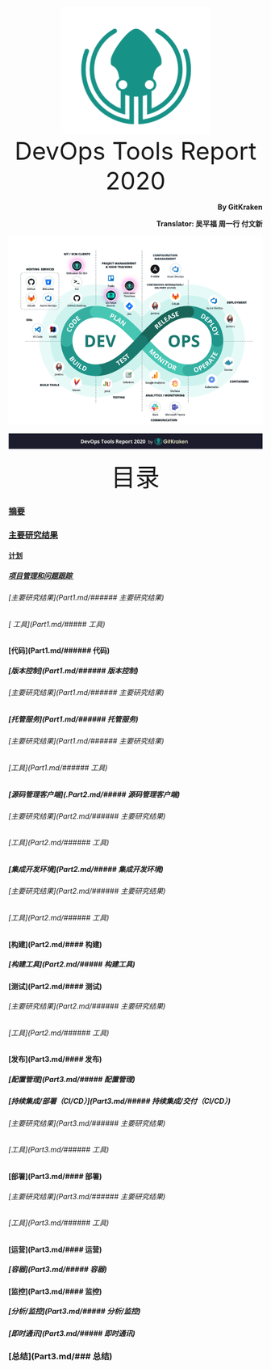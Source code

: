 <div align='center'>
  <img src=images/gitkraken_icon.png/>
</div>
<div align='center'><font size='70'>DevOps Tools Report 2020</font></div>
<p align="right"><b>By GitKraken</b></p>
<p align="right"><b>Translator: 吴平福 周一行 付文新</b></p>

![0-2](images/tools_chain.png)

![0-3](images/page_front.png)
<div align='center' ><font size='35'>目录</font></div>

### [摘要](Part1.md/###摘要)

### [主要研究结果](Part1.md/#####主要研究结果)

#### [计划](Part1.md/#####计划)

##### [项目管理和问题跟踪 ](Part1.md/######项目管理和问题跟踪)

###### [主要研究结果](Part1.md/###### 主要研究结果)

###### [ 工具](Part1.md/##### 工具)

#### [代码](Part1.md/###### 代码)

##### [版本控制](Part1.md/###### 版本控制)

###### [主要研究结果](Part1.md/###### 主要研究结果)

##### [托管服务](Part1.md/###### 托管服务)

###### [主要研究结果](Part1.md/###### 主要研究结果)

###### [工具](Part1.md/###### 工具)

##### [源码管理客户端](.Part2.md/##### 源码管理客户端)

###### [主要研究结果](Part2.md/###### 主要研究结果)

###### [工具](Part2.md/###### 工具)

##### [集成开发环境](Part2.md/##### 集成开发环境)

###### [主要研究结果](Part2.md/###### 主要研究结果)

###### [工具](Part2.md/###### 工具)

#### [构建](Part2.md/#### 构建)

##### [构建工具](Part2.md/##### 构建工具)

#### [测试](Part2.md/#### 测试)

###### [主要研究结果](Part2.md/###### 主要研究结果)

###### [工具](Part2.md/###### 工具)

#### [发布](Part3.md/#### 发布)

##### [配置管理](Part3.md/##### 配置管理)

##### [持续集成/部署（CI/CD）](Part3.md/##### 持续集成/交付（CI/CD）)

###### [主要研究结果](Part3.md/###### 主要研究结果)

###### [工具](Part3.md/###### 工具)

#### [部署](Part3.md/#### 部署)

###### [主要研究结果](Part3.md/###### 主要研究结果)

###### [工具](Part3.md/###### 工具)

#### [运营](Part3.md/#### 运营)

##### [容器](Part3.md/##### 容器)

#### [监控](Part3.md/#### 监控)

##### [分析/监控](Part3.md/##### 分析/监控)

##### [即时通讯](Part3.md/##### 即时通讯)

### [总结](Part3.md/### 总结)

